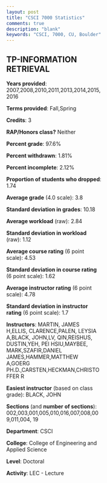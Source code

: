 ```yaml
---
layout: post
title: "CSCI 7000 Statistics"
comments: true
description: "blank"
keywords: "CSCI, 7000, CU, Boulder"
--- 
```

<head>
<script src="https://ajax.googleapis.com/ajax/libs/jquery/2.1.3/jquery.min.js"></script>
<script src="https://dl.dropboxusercontent.com/s/pc42nxpaw1ea4o9/highcharts.js?dl=0"></script>
<!-- <script src="../assets/js/highcharts.js"></script> -->
<style type="text/css">@font-face {
	font-family: "Bebas Neue";
	src: url(https://www.filehosting.org/file/details/544349/BebasNeue%20Regular.otf) format("opentype");
	}
	h1.Bebas { 
		font-family: "Bebas Neue", Verdana, Tahoma;
	}
</style>
</head>
<body>
	<div id="container" style="float: right; width: 45%; height: 88%; margin-left: 2.5%; margin-right: 2.5%;"></div>
	<script language="JavaScript">
		$(document).ready(function() {
		var chart = {type: 'column'};
		var title = {text: 'Grade Distribution'};
		var xAxis = {categories: ['A','B','C','D','F'],crosshair: true};
		var yAxis = {min: 0,title: {text: 'Percentage'}};
		var tooltip = {headerFormat: '<center><b><span style="font-size:20px">{point.key}</span></b></center>',
		               pointFormat: '<td style="padding:0"><b>{point.y:.1f}%</b></td>',
		               footerFormat: '</table>',shared: true,useHTML: true};
		var plotOptions = {column: {pointPadding: 0.0,borderWidth: 0}};  
		var credits = {enabled: false};var series= [{name: 'Percent',data: [86.5,13.14,0.36,0.0,0.0,]}];
		var json = {};
		json.chart = chart;
		json.title = title;
		json.tooltip = tooltip;
		json.xAxis = xAxis;
		json.yAxis = yAxis;  
		json.series = series;
		json.plotOptions = plotOptions;  
		json.credits = credits;
		$('#container').highcharts(json);
	});
	</script>
</body>
			   
## TP-INFORMATION RETRIEVAL

**Years provided**: 2007,2008,2010,2011,2013,2014,2015,2016

**Terms provided**: Fall,Spring

**Credits**: 3

**RAP/Honors class?** Neither

**Percent grade**: 97.6%

**Percent withdrawn**: 1.81%

**Percent incomplete**: 2.12%

**Proportion of students who dropped**: 1.74

**Average grade** (4.0 scale): 3.8

**Standard deviation in grades**: 10.18

**Average workload** (raw): 2.84

**Standard deviation in workload** (raw): 1.12

**Average course rating** (6 point scale): 4.53

**Standard deviation in course rating** (6 point scale): 1.62

**Average instructor rating** (6 point scale): 4.78

**Standard deviation in instructor rating** (6 point scale): 1.7

**Instructors**: MARTIN, JAMES H,ELLIS, CLARENCE,PALEN, LEYSIA A,BLACK, JOHN,LV, QIN,REISHUS, DUSTIN,YEH, PEI HSIU,MAYBEE, MARK,SZAFIR,DANIEL JAMES,HAMMER,MATTHEW A,GOERG PH.D.,CARSTEN,HECKMAN,CHRISTOFFER R

**Easiest instructor** (based on class grade): BLACK, JOHN

**Sections** (and **number of sections**): 002,003,001,005,010,016,007,008,009,011,004, 19

**Department**: CSCI

**College**: College of Engineering and Applied Science

**Level**: Doctoral

**Activity**: LEC - Lecture